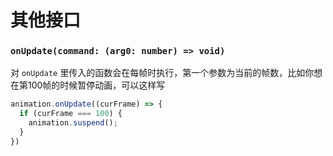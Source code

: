 # 其他接口

### `onUpdate(command: (arg0: number) => void)`

对 `onUpdate` 里传入的函数会在每帧时执行，第一个参数为当前的帧数，比如你想在第100帧的时候暂停动画，可以这样写

```javascript
animation.onUpdate((curFrame) => {
  if (curFrame === 100) {
    animation.suspend();
  }
})
```

